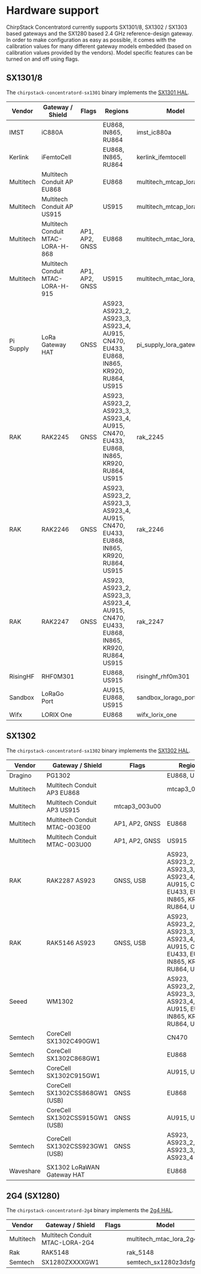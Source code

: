 # Hardware support

ChirpStack Concentratord currently supports SX1301/8, SX1302 / SX1303 based gateways
and the SX1280 based 2.4 GHz reference-design gateway.
In order to make configuration as easy as possible, it comes with the calibration
values for many different gateway models embedded (based on calibration values
provided by the vendors). Model specific features can be turned on and off using flags.

<!-- toc -->

## SX1301/8

The `chirpstack-concentratord-sx1301` binary implements the [SX1301 HAL](https://github.com/lora-net/lora_gateway).

| Vendor | Gateway / Shield | Flags | Regions | Model |
| --- | --- | --- | --- | --- |
| IMST | iC880A | | EU868, IN865, RU864 | imst_ic880a |
| Kerlink | iFemtoCell | | EU868, IN865, RU864 | kerlink_ifemtocell |
| Multitech | Multitech Conduit AP EU868 | | EU868 | multitech_mtcap_lora_868 |
| Multitech | Multitech Conduit AP US915 | | US915 | multitech_mtcap_lora_915 |
| Multitech | Multitech Conduit MTAC-LORA-H-868 | AP1, AP2, GNSS | EU868 | multitech_mtac_lora_h_868 |
| Multitech | Multitech Conduit MTAC-LORA-H-915 | AP1, AP2, GNSS | US915 |multitech_mtac_lora_h_915 |
| Pi Supply | LoRa Gateway HAT | GNSS | AS923, AS923_2, AS923_3, AS923_4, AU915, CN470, EU433, EU868, IN865, KR920, RU864, US915 | pi_supply_lora_gateway_hat |
| RAK | RAK2245 | GNSS | AS923, AS923_2, AS923_3, AS923_4, AU915, CN470, EU433, EU868, IN865, KR920, RU864, US915 | rak_2245 |
| RAK | RAK2246 | GNSS | AS923, AS923_2, AS923_3, AS923_4, AU915, CN470, EU433, EU868, IN865, KR920, RU864, US915 | rak_2246 |
| RAK | RAK2247 | GNSS | AS923, AS923_2, AS923_3, AS923_4, AU915, CN470, EU433, EU868, IN865, KR920, RU864, US915 | rak_2247 |
| RisingHF | RHF0M301 | | EU868, US915 | risinghf_rhf0m301 |
| Sandbox | LoRaGo Port | | AU915, EU868, US915 | sandbox_lorago_port |
| Wifx | LORIX One | | EU868 | wifx_lorix_one |

## SX1302

The `chirpstack-concentratord-sx1302` binary implements the [SX1302 HAL](https://github.com/lora-net/sx1302_hal).

| Vendor | Gateway / Shield | Flags | Regions | Model |
| --- | --- | --- | --- | --- |
| Dragino | PG1302 | | EU868, US915 | dragino_pg1302 |
| Multitech | Multitech Conduit AP3 EU868 | | mtcap3_003e00 |
| Multitech | Multitech Conduit AP3 US915 | mtcap3_003u00 |
| Multitech | Multitech Conduit MTAC-003E00 | AP1, AP2, GNSS | EU868 | multitech_mtac_003e00 |
| Multitech | Multitech Conduit MTAC-003U00 | AP1, AP2, GNSS | US915 | multitech_mtac_003u00 |
| RAK | RAK2287 AS923 | GNSS, USB | AS923, AS923_2, AS923_3, AS923_4, AU915, CN470, EU433, EU868, IN865, KR920, RU864, US915 | rak_2287 |
| RAK | RAK5146 AS923 | GNSS, USB | AS923, AS923_2, AS923_3, AS923_4, AU915, CN470, EU433, EU868, IN865, KR920, RU864, US915 | rak_5146 |
| Seeed | WM1302 | | AS923, AS923_2, AS923_3, AS923_4, AU915, EU868, IN865, KR920, RU864, US915 | seeed_wm1302_spi |
| Semtech | CoreCell SX1302C490GW1 | | CN470 | semtech_sx1302c470gw1 |
| Semtech | CoreCell SX1302C868GW1 | | EU868 | semtech_sx1302c868gw1 |
| Semtech | CoreCell SX1302C915GW1 | | AU915, US915 | semtech_sx1302c915gw1 |
| Semtech | CoreCell SX1302CSS868GW1 (USB) | GNSS | EU868| semtech_sx1302css868gw1 |
| Semtech | CoreCell SX1302CSS915GW1 (USB) | GNSS | AU915, US915 | semtech_sx1302css915gw1 |
| Semtech | CoreCell SX1302CSS923GW1 (USB) | GNSS | AS923, AS923_2, AS923_3, AS923_4 | semtech_sx1302css923gw1 |
| Waveshare | SX1302 LoRaWAN Gateway HAT | | EU868 | waveshare_sx1302_lorawan_gateway_hat |

## 2G4 (SX1280)

The `chirpstack-concentratord-2g4` binary implements the [2g4 HAL](https://github.com/Lora-net/gateway_2g4_hal/).

| Vendor | Gateway / Shield | Flags | Model |
| --- | --- | --- | --- |
| Multitech | Multitech Conduit MTAC-LORA-2G4 | | multitech_mtac_lora_2g4 |
| Rak | RAK5148 | | rak_5148 |
| Semtech | SX1280ZXXXXGW1 | | semtech_sx1280z3dsfgw1 |
